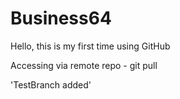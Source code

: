 # Business64
Hello, this is my first time using GitHub

Accessing via remote repo - git pull

'TestBranch added'
